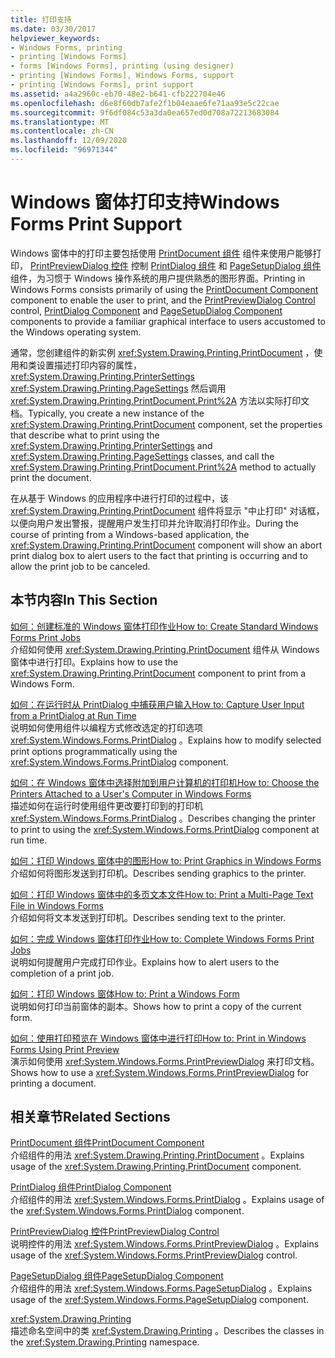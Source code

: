 ```yaml
---
title: 打印支持
ms.date: 03/30/2017
helpviewer_keywords:
- Windows Forms, printing
- printing [Windows Forms]
- forms [Windows Forms], printing (using designer)
- printing [Windows Forms], Windows Forms, support
- printing [Windows Forms], print support
ms.assetid: a4a2960c-eb70-48e2-b641-cfb222704e46
ms.openlocfilehash: d6e8f60db7afe2f1b04eaae6fe71aa93e5c22cae
ms.sourcegitcommit: 9f6df084c53a3da0ea657ed0d708a72213683084
ms.translationtype: MT
ms.contentlocale: zh-CN
ms.lasthandoff: 12/09/2020
ms.locfileid: "96971344"
---
```

# <a name="windows-forms-print-support"></a><span data-ttu-id="b749c-102">Windows 窗体打印支持</span><span class="sxs-lookup"><span data-stu-id="b749c-102">Windows Forms Print Support</span></span>
<span data-ttu-id="b749c-103">Windows 窗体中的打印主要包括使用 [PrintDocument 组件](../controls/printdocument-component-windows-forms.md) 组件来使用户能够打印， [PrintPreviewDialog 控件](../controls/printpreviewdialog-control-windows-forms.md) 控制 [PrintDialog 组件](../controls/printdialog-component-windows-forms.md) 和 [PageSetupDialog 组件](../controls/pagesetupdialog-component-windows-forms.md) 组件，为习惯于 Windows 操作系统的用户提供熟悉的图形界面。</span><span class="sxs-lookup"><span data-stu-id="b749c-103">Printing in Windows Forms consists primarily of using the [PrintDocument Component](../controls/printdocument-component-windows-forms.md) component to enable the user to print, and the [PrintPreviewDialog Control](../controls/printpreviewdialog-control-windows-forms.md) control, [PrintDialog Component](../controls/printdialog-component-windows-forms.md) and [PageSetupDialog Component](../controls/pagesetupdialog-component-windows-forms.md) components to provide a familiar graphical interface to users accustomed to the Windows operating system.</span></span>  
  
 <span data-ttu-id="b749c-104">通常，您创建组件的新实例 <xref:System.Drawing.Printing.PrintDocument> ，使用和类设置描述打印内容的属性， <xref:System.Drawing.Printing.PrinterSettings> <xref:System.Drawing.Printing.PageSettings> 然后调用 <xref:System.Drawing.Printing.PrintDocument.Print%2A> 方法以实际打印文档。</span><span class="sxs-lookup"><span data-stu-id="b749c-104">Typically, you create a new instance of the <xref:System.Drawing.Printing.PrintDocument> component, set the properties that describe what to print using the <xref:System.Drawing.Printing.PrinterSettings> and <xref:System.Drawing.Printing.PageSettings> classes, and call the <xref:System.Drawing.Printing.PrintDocument.Print%2A> method to actually print the document.</span></span>  
  
 <span data-ttu-id="b749c-105">在从基于 Windows 的应用程序中进行打印的过程中，该 <xref:System.Drawing.Printing.PrintDocument> 组件将显示 "中止打印" 对话框，以便向用户发出警报，提醒用户发生打印并允许取消打印作业。</span><span class="sxs-lookup"><span data-stu-id="b749c-105">During the course of printing from a Windows-based application, the <xref:System.Drawing.Printing.PrintDocument> component will show an abort print dialog box to alert users to the fact that printing is occurring and to allow the print job to be canceled.</span></span>  
  
## <a name="in-this-section"></a><span data-ttu-id="b749c-106">本节内容</span><span class="sxs-lookup"><span data-stu-id="b749c-106">In This Section</span></span>  
 [<span data-ttu-id="b749c-107">如何：创建标准的 Windows 窗体打印作业</span><span class="sxs-lookup"><span data-stu-id="b749c-107">How to: Create Standard Windows Forms Print Jobs</span></span>](how-to-create-standard-windows-forms-print-jobs.md)  
 <span data-ttu-id="b749c-108">介绍如何使用 <xref:System.Drawing.Printing.PrintDocument> 组件从 Windows 窗体中进行打印。</span><span class="sxs-lookup"><span data-stu-id="b749c-108">Explains how to use the <xref:System.Drawing.Printing.PrintDocument> component to print from a Windows Form.</span></span>  
  
 [<span data-ttu-id="b749c-109">如何：在运行时从 PrintDialog 中捕获用户输入</span><span class="sxs-lookup"><span data-stu-id="b749c-109">How to: Capture User Input from a PrintDialog at Run Time</span></span>](how-to-capture-user-input-from-a-printdialog-at-run-time.md)  
 <span data-ttu-id="b749c-110">说明如何使用组件以编程方式修改选定的打印选项 <xref:System.Windows.Forms.PrintDialog> 。</span><span class="sxs-lookup"><span data-stu-id="b749c-110">Explains how to modify selected print options programmatically using the <xref:System.Windows.Forms.PrintDialog> component.</span></span>  
  
 [<span data-ttu-id="b749c-111">如何：在 Windows 窗体中选择附加到用户计算机的打印机</span><span class="sxs-lookup"><span data-stu-id="b749c-111">How to: Choose the Printers Attached to a User's Computer in Windows Forms</span></span>](how-to-choose-the-printers-attached-to-user-computer-in-windows-forms.md)  
 <span data-ttu-id="b749c-112">描述如何在运行时使用组件更改要打印到的打印机 <xref:System.Windows.Forms.PrintDialog> 。</span><span class="sxs-lookup"><span data-stu-id="b749c-112">Describes changing the printer to print to using the <xref:System.Windows.Forms.PrintDialog> component at run time.</span></span>  
  
 [<span data-ttu-id="b749c-113">如何：打印 Windows 窗体中的图形</span><span class="sxs-lookup"><span data-stu-id="b749c-113">How to: Print Graphics in Windows Forms</span></span>](how-to-print-graphics-in-windows-forms.md)  
 <span data-ttu-id="b749c-114">介绍如何将图形发送到打印机。</span><span class="sxs-lookup"><span data-stu-id="b749c-114">Describes sending graphics to the printer.</span></span>  
  
 [<span data-ttu-id="b749c-115">如何：打印 Windows 窗体中的多页文本文件</span><span class="sxs-lookup"><span data-stu-id="b749c-115">How to: Print a Multi-Page Text File in Windows Forms</span></span>](how-to-print-a-multi-page-text-file-in-windows-forms.md)  
 <span data-ttu-id="b749c-116">介绍如何将文本发送到打印机。</span><span class="sxs-lookup"><span data-stu-id="b749c-116">Describes sending text to the printer.</span></span>  
  
 [<span data-ttu-id="b749c-117">如何：完成 Windows 窗体打印作业</span><span class="sxs-lookup"><span data-stu-id="b749c-117">How to: Complete Windows Forms Print Jobs</span></span>](how-to-complete-windows-forms-print-jobs.md)  
 <span data-ttu-id="b749c-118">说明如何提醒用户完成打印作业。</span><span class="sxs-lookup"><span data-stu-id="b749c-118">Explains how to alert users to the completion of a print job.</span></span>  
  
 [<span data-ttu-id="b749c-119">如何：打印 Windows 窗体</span><span class="sxs-lookup"><span data-stu-id="b749c-119">How to: Print a Windows Form</span></span>](how-to-print-a-windows-form.md)  
 <span data-ttu-id="b749c-120">说明如何打印当前窗体的副本。</span><span class="sxs-lookup"><span data-stu-id="b749c-120">Shows how to print a copy of the current form.</span></span>  
  
 [<span data-ttu-id="b749c-121">如何：使用打印预览在 Windows 窗体中进行打印</span><span class="sxs-lookup"><span data-stu-id="b749c-121">How to: Print in Windows Forms Using Print Preview</span></span>](how-to-print-in-windows-forms-using-print-preview.md)  
 <span data-ttu-id="b749c-122">演示如何使用 <xref:System.Windows.Forms.PrintPreviewDialog> 来打印文档。</span><span class="sxs-lookup"><span data-stu-id="b749c-122">Shows how to use a <xref:System.Windows.Forms.PrintPreviewDialog> for printing a document.</span></span>  
  
## <a name="related-sections"></a><span data-ttu-id="b749c-123">相关章节</span><span class="sxs-lookup"><span data-stu-id="b749c-123">Related Sections</span></span>  
 [<span data-ttu-id="b749c-124">PrintDocument 组件</span><span class="sxs-lookup"><span data-stu-id="b749c-124">PrintDocument Component</span></span>](../controls/printdocument-component-windows-forms.md)  
 <span data-ttu-id="b749c-125">介绍组件的用法 <xref:System.Drawing.Printing.PrintDocument> 。</span><span class="sxs-lookup"><span data-stu-id="b749c-125">Explains usage of the <xref:System.Drawing.Printing.PrintDocument> component.</span></span>  
  
 [<span data-ttu-id="b749c-126">PrintDialog 组件</span><span class="sxs-lookup"><span data-stu-id="b749c-126">PrintDialog Component</span></span>](../controls/printdialog-component-windows-forms.md)  
 <span data-ttu-id="b749c-127">介绍组件的用法 <xref:System.Windows.Forms.PrintDialog> 。</span><span class="sxs-lookup"><span data-stu-id="b749c-127">Explains usage of the <xref:System.Windows.Forms.PrintDialog> component.</span></span>  
  
 [<span data-ttu-id="b749c-128">PrintPreviewDialog 控件</span><span class="sxs-lookup"><span data-stu-id="b749c-128">PrintPreviewDialog Control</span></span>](../controls/printpreviewdialog-control-windows-forms.md)  
 <span data-ttu-id="b749c-129">说明控件的用法 <xref:System.Windows.Forms.PrintPreviewDialog> 。</span><span class="sxs-lookup"><span data-stu-id="b749c-129">Explains usage of the <xref:System.Windows.Forms.PrintPreviewDialog> control.</span></span>  
  
 [<span data-ttu-id="b749c-130">PageSetupDialog 组件</span><span class="sxs-lookup"><span data-stu-id="b749c-130">PageSetupDialog Component</span></span>](../controls/pagesetupdialog-component-windows-forms.md)  
 <span data-ttu-id="b749c-131">介绍组件的用法 <xref:System.Windows.Forms.PageSetupDialog> 。</span><span class="sxs-lookup"><span data-stu-id="b749c-131">Explains usage of the <xref:System.Windows.Forms.PageSetupDialog> component.</span></span>  
  
 <xref:System.Drawing.Printing>  
 <span data-ttu-id="b749c-132">描述命名空间中的类 <xref:System.Drawing.Printing> 。</span><span class="sxs-lookup"><span data-stu-id="b749c-132">Describes the classes in the <xref:System.Drawing.Printing> namespace.</span></span>

